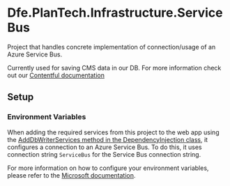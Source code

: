 # Dfe.PlanTech.Infrastructure.ServiceBus

Project that handles concrete implementation of connection/usage of an Azure Service Bus.

Currently used for saving CMS data in our DB. For more information check out our [Contentful documentation](/docs/cms/README.md)

## Setup

### Environment Variables

When adding the required services from this project to the web app using the [AddDbWriterServices method in the DependencyInjection class](./DependencyInjection.cs), it configures a connection to an Azure Service Bus. To do this, it uses connection string `ServiceBus` for the Service Bus connection string.

For more information on how to configure your environment variables, please refer to the [Microsoft documentation](https://learn.microsoft.com/en-us/dotnet/core/extensions/configuration-providers).